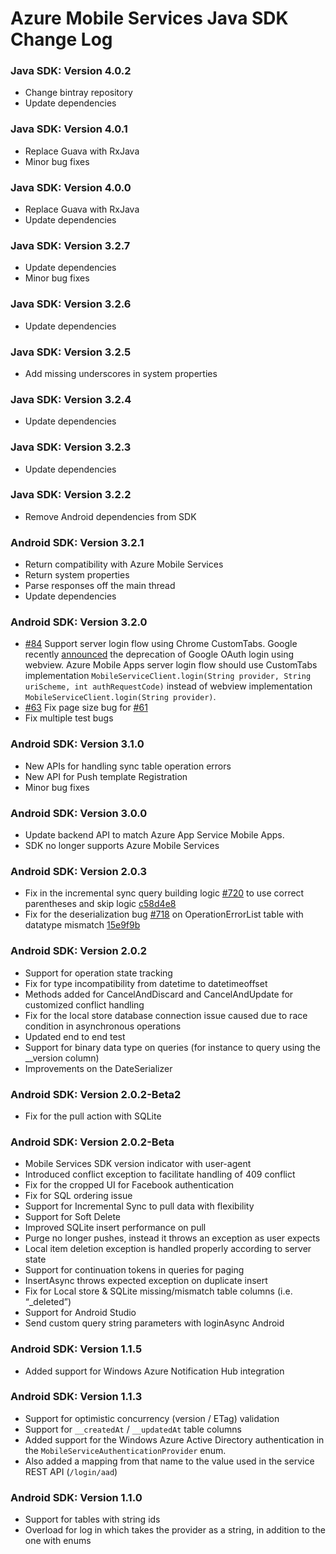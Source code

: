 # Azure Mobile Services Java SDK Change Log

### Java SDK: Version 4.0.2
- Change bintray repository
- Update dependencies

### Java SDK: Version 4.0.1
- Replace Guava with RxJava
- Minor bug fixes

### Java SDK: Version 4.0.0
- Replace Guava with RxJava
- Update dependencies

### Java SDK: Version 3.2.7
- Update dependencies
- Minor bug fixes

### Java SDK: Version 3.2.6
- Update dependencies

### Java SDK: Version 3.2.5
- Add missing underscores in system properties

### Java SDK: Version 3.2.4
- Update dependencies

### Java SDK: Version 3.2.3
- Update dependencies

### Java SDK: Version 3.2.2
- Remove Android dependencies from SDK

### Android SDK: Version 3.2.1
- Return compatibility with Azure Mobile Services
- Return system properties
- Parse responses off the main thread
- Update dependencies

### Android SDK: Version 3.2.0
- [#84](https://github.com/Azure/azure-mobile-apps-android-client/pull/84) Support server login flow using Chrome CustomTabs. Google recently [announced](https://developers.googleblog.com/2016/08/modernizing-oauth-interactions-in-native-apps.html) the deprecation of Google OAuth login using webview. Azure Mobile Apps server login flow should use CustomTabs implementation `MobileServiceClient.login(String provider, String uriScheme, int authRequestCode)` instead of webview implementation `MobileServiceClient.login(String provider)`.
- [#63](https://github.com/Azure/azure-mobile-apps-android-client/pull/63) Fix page size bug for [#61](https://github.com/Azure/azure-mobile-apps-android-client/pull/61)
- Fix multiple test bugs

### Android SDK: Version 3.1.0
- New APIs for handling sync table operation errors
- New API for Push template Registration
- Minor bug fixes

### Android SDK: Version 3.0.0
- Update backend API to match Azure App Service Mobile Apps.
- SDK no longer supports Azure Mobile Services

### Android SDK: Version 2.0.3
- Fix in the incremental sync query building logic [#720](https://github.com/Azure/azure-mobile-services/issues/720) to use correct parentheses and skip logic [c58d4e8](https://github.com/Azure/azure-mobile-services/commit/c58d4e8)
- Fix for the deserialization bug [#718](https://github.com/Azure/azure-mobile-services/issues/718) on OperationErrorList table with datatype mismatch [15e9f9b](https://github.com/Azure/azure-mobile-services/commit/15e9f9b)

### Android SDK: Version 2.0.2
- Support for operation state tracking
- Fix for type incompatibility from datetime to datetimeoffset
- Methods added for CancelAndDiscard and CancelAndUpdate for customized conflict handling
- Fix for the local store database connection issue caused due to race condition in asynchronous operations
- Updated end to end test
- Support for binary data type on queries (for instance to query using the __version column)
- Improvements on the DateSerializer

### Android SDK: Version 2.0.2-Beta2
- Fix for the pull action with SQLite

### Android SDK: Version 2.0.2-Beta
- Mobile Services SDK version indicator with user-agent
- Introduced conflict exception to facilitate handling of 409 conflict
- Fix for the cropped UI for Facebook authentication
- Fix for SQL ordering issue
- Support for Incremental Sync to pull data with flexibility
- Support for Soft Delete
- Improved SQLite insert performance on pull
- Purge no longer pushes, instead it throws an exception as user expects
- Local item deletion exception is handled properly according to server state
- Support for continuation tokens in queries for paging
- InsertAsync throws expected exception on duplicate insert
- Fix for Local store & SQLite missing/mismatch table columns (i.e. “_deleted”)
- Support for Android Studio
- Send custom query string parameters with loginAsync Android

### Android SDK: Version 1.1.5
- Added support for Windows Azure Notification Hub integration

### Android SDK: Version 1.1.3
- Support for optimistic concurrency (version / ETag) validation
- Support for `__createdAt` / `__updatedAt` table columns
- Added support for the Windows Azure Active Directory authentication in the `MobileServiceAuthenticationProvider` enum.
- Also added a mapping from that name to the value used in the service REST API (`/login/aad`)

### Android SDK: Version 1.1.0
- Support for tables with string ids
- Overload for log in which takes the provider as a string, in addition to the one with enums
